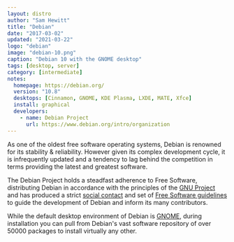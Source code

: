 ```yaml
---
layout: distro
author: "Sam Hewitt"
title: "Debian"
date: "2017-03-02"
updated: "2021-03-22"
logo: "debian"
image: "debian-10.png"
caption: "Debian 10 with the GNOME desktop"
tags: [desktop, server]
category: [intermediate]
notes:
  homepage: https://debian.org/
  version: "10.8"
  desktops: [Cinnamon, GNOME, KDE Plasma, LXDE, MATE, Xfce]
  install: graphical
  developers:
    - name: Debian Project
      url: https://www.debian.org/intro/organization
---
```


As one of the oldest free software operating systems, Debian is renowned for its stability &amp; reliability. However given its complex development cycle, it is infrequently updated and a tendency to lag behind the competition in terms providing the latest and greatest software.

The Debian Project holds a steadfast adherence to Free Software, distributing Debian in accordance with the principles of the [GNU Project](http://www.gnu.org/) and has produced a strict [social contact](https://www.debian.org/social_contract#guidelines) and set of [Free Software guidelines](https://www.debian.org/social_contract#guidelines) to guide the development of Debian and inform its many contributors.

While the default desktop environment of Debian is [GNOME](/desktops/gnome), during installation you can pull from Debian's vast software repository of over 50000 packages to install virtually any other.
